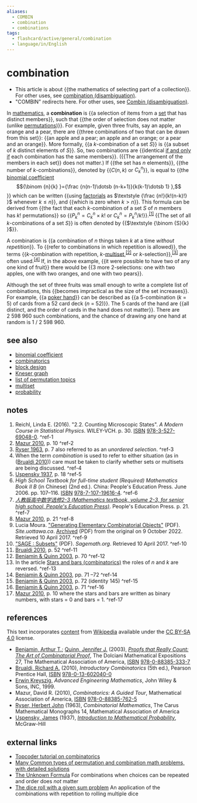 ```yaml
---
aliases:
  - COMBIN
  - combination
  - combinations
tags:
  - flashcard/active/general/combination
  - language/in/English
---
```


# combination

- This article is about {{the mathematics of selecting part of a collection}}. For other uses, see [combination (disambiguation)](combination%20(disambiguation).md).
- "COMBIN" redirects here. For other uses, see [Combin (disambiguation)](combin.md). <!--SR:!2024-11-01,17,290-->

In [mathematics](mathematics.md), a __combination__ is {{a selection of items from a [set](set%20(mathematics).md) that has distinct members}}, such that {{the order of selection does not matter (unlike [permutations](permutation.md))}}. For example, given three fruits, say an apple, an orange and a pear, there are {{three combinations of two that can be drawn from this set}}: {{an apple and a pear; an apple and an orange; or a pear and an orange}}. More formally, {{a _k_-combination of a set _S_}} is {{a subset of _k_ distinct elements of _S_}}. So, two combinations are {{identical [if and only if](if%20and%20only%20if.md) each combination has the same members}}. ({{The arrangement of the members in each set}} does not matter.) If {{the set has _n_ elements}}, {{the number of _k_-combinations}}, denoted by {{$C(n,k)$ or $C_{k}^{n}$}}, is equal to {{the [binomial coefficient](binomial%20coefficient.md) $${\binom {n}{k} }={\frac {n(n-1)\dotsb (n-k+1)}{k(k-1)\dotsb 1} },$$}} which can be written {{using [factorials](factorial.md) as $\textstyle {\frac {n!}{k!(n-k)!} }$ whenever $k\leq n$}}, and {{which is zero when $k>n$}}. This formula can be derived from {{the fact that each _k_-combination of a set _S_ of _n_ members has $k!$ permutations}} so {{$P_{k}^{n}=C_{k}^{n}\times k!$ or $C_{k}^{n}=P_{k}^{n}/k!$}}.<sup>[\[1\]](#^ref-1)</sup> {{The set of all _k_-combinations of a set _S_}} is often denoted by {{$\textstyle {\binom {S}{k} }$}}. <!--SR:!2024-11-01,17,290!2024-11-01,17,290!2024-11-01,17,290!2024-11-01,17,290!2024-11-01,17,290!2024-11-01,17,290!2024-11-01,17,290!2024-11-01,17,290!2024-11-01,17,290!2024-11-01,17,290!2024-11-01,17,290!2024-11-01,17,290!2024-11-01,17,290!2024-11-01,17,290!2024-11-01,17,290!2024-11-01,17,290!2024-11-01,17,290!2024-11-01,17,290-->

A combination is {{a combination of _n_ things taken _k_ at a time _without repetition_}}. To {{refer to combinations in which repetition is allowed}}, the terms {{_k_-combination with repetition, _k_-[multiset](multiset.md),<sup>[\[2\]](#^ref-2)</sup> or _k_-selection}},<sup>[\[3\]](#^ref-3)</sup> are often used.<sup>[\[4\]](#^ref-4)</sup> If, in the above example, {{it were possible to have two of any one kind of fruit}} there would be {{3 more 2-selections: one with two apples, one with two oranges, and one with two pears}}. <!--SR:!2024-11-01,17,290!2024-11-01,17,290!2024-11-01,17,290!2024-11-01,17,290!2024-11-01,17,290-->

Although the set of three fruits was small enough to write a complete list of combinations, this {{becomes impractical as the size of the set increases}}. For example, {{a [poker hand](list%20of%20poker%20hands.md)}} can be described as {{a 5-combination (_k_ = 5) of cards from a 52 card deck (_n_ = 52)}}. The 5 cards of the hand are {{all distinct, and the order of cards in the hand does not matter}}. There are 2&nbsp;598&nbsp;960 such combinations, and the chance of drawing any one hand at random is 1 / 2&nbsp;598&nbsp;960. <!--SR:!2024-11-01,17,290!2024-11-01,17,290!2024-11-01,17,290!2024-11-01,17,290-->

## see also

- [binomial coefficient](binomial%20coefficient.md)
- [combinatorics](combinatorics.md)
- [block design](block%20design.md)
- [Kneser graph](kneser%20graph.md)
- [list of permutation topics](list%20of%20permutation%20topics.md)
- [multiset](multiset.md)
- [probability](probability.md)

## notes

1. Reichl, Linda E. (2016). "2.2. Counting Microscopic States". _A Modern Course in Statistical Physics_. WILEY-VCH. p. 30. [ISBN](ISBN.md) [978-3-527-69048-0](https://en.wikipedia.org/wiki/Special%3ABookSources/978-3-527-69048-0). <a id="^ref-1"></a>^ref-1
2. [Mazur 2010](#CITEREFMazur2010), p. 10 <a id="^ref-2"></a>^ref-2
3. [Ryser 1963](#CITEREFRyser1963), p. 7 also referred to as an _unordered selection_. <a id="^ref-3"></a>^ref-3
4. When the term _combination_ is used to refer to either situation (as in ([Brualdi 2010](#CITEREFBrualdi2010))) care must be taken to clarify whether sets or multisets are being discussed. <a id="^ref-4"></a>^ref-4
5. [Uspensky 1937](#CITEREFUspensky1937), p. 18 <a id="^ref-5"></a>^ref-5
6. _High School Textbook for full-time student (Required) Mathematics Book II B_ (in Chinese) (2nd ed.). China: People's Education Press. June 2006. pp. 107–116. [ISBN](ISBN.md) [978-7-107-19616-4](https://en.wikipedia.org/wiki/Special%3ABookSources/978-7-107-19616-4). <a id="^ref-6"></a>^ref-6
7. [_人教版高中数学选修2-3 (Mathematics textbook, volume 2-3, for senior high school, People's Education Press)_](http://www.shuxue9.com/pep/gzxuanxiu23/ebook/31.html). People's Education Press. p. 21. <a id="^ref-7"></a>^ref-7
8. [Mazur 2010](#CITEREFMazur2010), p. 21 <a id="^ref-8"></a>^ref-8
9. Lucia Moura. ["Generating Elementary Combinatorial Objects"](http://www.site.uottawa.ca/~lucia/courses/5165-09/GenCombObj.pdf) (PDF). _Site.uottawa.ca_. [Archived](https://ghostarchive.org/archive/20221009/http://www.site.uottawa.ca/~lucia/courses/5165-09/GenCombObj.pdf) (PDF) from the original on 9 October 2022. Retrieved 10 April 2017. <a id="^ref-9"></a>^ref-9
10. ["SAGE : Subsets"](http://www.sagemath.org/doc/reference/sage/combinat/subset.html) (PDF). _Sagemath.org_. Retrieved 10 April 2017. <a id="^ref-10"></a>^ref-10
11. [Brualdi 2010](#CITEREFBrualdi2010), p. 52 <a id="^ref-11"></a>^ref-11
12. [Benjamin & Quinn 2003](#CITEREFBenjaminQuinn2003), p. 70 <a id="^ref-12"></a>^ref-12
13. In the article [Stars and bars (combinatorics)](stars%20and%20bars%20(combinatorics).md) the roles of _n_ and _k_ are reversed. <a id="^ref-13"></a>^ref-13
14. [Benjamin & Quinn 2003](#CITEREFBenjaminQuinn2003), pp. 71 –72 <a id="^ref-14"></a>^ref-14
15. [Benjamin & Quinn 2003](#CITEREFBenjaminQuinn2003), p. 72 (identity 145) <a id="^ref-15"></a>^ref-15
16. [Benjamin & Quinn 2003](#CITEREFBenjaminQuinn2003), p. 71 <a id="^ref-16"></a>^ref-16
17. [Mazur 2010](#CITEREFMazur2010), p. 10 where the stars and bars are written as binary numbers, with stars = 0 and bars = 1. <a id="^ref-17"></a>^ref-17

## references

This text incorporates [content](https://en.wikipedia.org/wiki/combination) from [Wikipedia](Wikipedia.md) available under the [CC BY-SA 4.0](https://creativecommons.org/licenses/by-sa/4.0/) license.

- [Benjamin, Arthur T.](Arthur%20T.%20Benjamin.md); [Quinn, Jennifer J.](Jennifer%20Quinn.md) (2003), [_Proofs that Really Count: The Art of Combinatorial Proof_](Proofs%20That%20Really%20Count.md), The Dolciani Mathematical Expositions 27, The Mathematical Association of America, [ISBN](ISBN.md) [978-0-88385-333-7](https://en.wikipedia.org/wiki/Special%3ABookSources/978-0-88385-333-7)
- [Brualdi, Richard A.](Richard%20A.%20Brualdi.md) (2010), _Introductory Combinatorics_ (5th ed.), Pearson Prentice Hall, [ISBN](ISBN.md) [978-0-13-602040-0](https://en.wikipedia.org/wiki/Special%3ABookSources/978-0-13-602040-0)
- [Erwin Kreyszig](Erwin%20Kreyszig.md), _Advanced Engineering Mathematics_, John Wiley & Sons, INC, 1999.
- Mazur, David R. (2010), _Combinatorics: A Guided Tour_, Mathematical Association of America, [ISBN](ISBN.md) [978-0-88385-762-5](https://en.wikipedia.org/wiki/Special%3ABookSources/978-0-88385-762-5)
- [Ryser, Herbert John](H.%20J.%20Ryser.md) (1963), _Combinatorial Mathematics_, The Carus Mathematical Monographs 14, Mathematical Association of America
- [Uspensky, James](J.%20V.%20Uspensky.md) (1937), [_Introduction to Mathematical Probability_](https://archive.org/details/in.ernet.dli.2015.263184/page/n25/mode/2up), McGraw-Hill

## external links

- [Topcoder tutorial on combinatorics](https://www.topcoder.com/community/data-science/data-science-tutorials/basics-of-combinatorics/)
- [Many Common types of permutation and combination math problems, with detailed solutions](http://mathforum.org/library/drmath/sets/high_perms_combs.html)
- [The Unknown Formula](http://www.murderousmaths.co.uk/books/unknownform.htm) For combinations when choices can be repeated and order does _not_ matter
- [The dice roll with a given sum problem](http://www.lucamoroni.it/the-dice-roll-sum-problem/) An application of the combinations with repetition to rolling multiple dice
